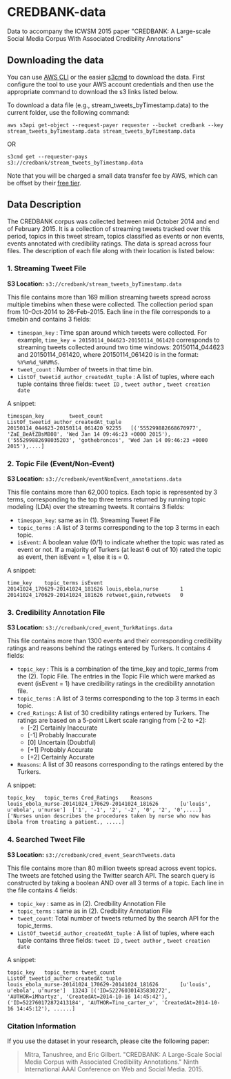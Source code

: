 # CREDBANK-data
Data to accompany the ICWSM 2015 paper "CREDBANK: A Large-scale Social Media Corpus With Associated Credibility Annotations"

## Downloading the data
You can use <a href="https://aws.amazon.com/cli/">AWS CLI</a> or the easier <a href="http://s3tools.org/s3cmd">s3cmd</a> to download the data. First configure the tool to use your AWS account credentials and then use the appropriate command to download the s3 links listed below.

To download a data file (e.g., stream_tweets_byTimestamp.data) to the current folder, use the following command:
```
aws s3api get-object --request-payer requester --bucket credbank --key stream_tweets_byTimestamp.data stream_tweets_byTimestamp.data
```
OR
```
s3cmd get --requester-pays s3://credbank/stream_tweets_byTimestamp.data
```

Note that you will be charged a small data transfer fee by AWS, which can be offset by their <a href="https://aws.amazon.com/free/">free tier</a>.

## Data Description

The CREDBANK corpus was collected between mid October 2014 and end of February 2015.
It is a collection of streaming tweets tracked over this period, topics in this tweet stream, topics classified as events or non events, events annotated with credibility ratings. The data is spread across four files. The description of each file along with their location is listed below:

### 1. Streaming Tweet File

**S3 Location:** `s3://credbank/stream_tweets_byTimestamp.data`

This file contains more than 169 million streaming tweets spread across multiple timebins when these were collected. The collection period span from  10-Oct-2014 to 26-Feb-2015. Each line in the file corresponds to a timebin and contains 3 fields:

* ```timespan_key``` : Time span around which tweets were collected. For example, ```time_key = 20150114_044623-20150114_061420``` corresponds to streaming tweets collected around two time windows: 20150114_044623 and 20150114_061420, where
20150114_061420 is in the format: ```%Y%m%d_%H%M%S```. 
* ```tweet_count``` : Number of tweets in that time bin.
* ```ListOf_tweetid_author_createdAt_tuple``` : A list of tuples, where each tuple contains three fields: ```tweet ID``` , ```tweet author``` , ```tweet creation date```  

A snippet:
```
timespan_key		tweet_count		ListOf_tweetid_author_createdAt_tuple 
20150114_044623-20150114_061420	92255	[('555299882668670977', 'ZaE_BeAtZBsM808', 'Wed Jan 14 09:46:23 +0000 2015'), ('555299882698035203', 'gothebroncos', 'Wed Jan 14 09:46:23 +0000 2015'),....]
```

### 2. Topic File (Event/Non-Event)

**S3 Location:** `s3://credbank/eventNonEvent_annotations.data`

This file contains more than 62,000 topics. Each topic is represented by 3 terms, corresponding to the top three terms returned by running topic modeling (LDA) over the streaming tweets. It contains 3 fields:

* ```timespan_key```: same as in (1). Streaming Tweet File
* ```topic_terms``` : A list of 3 terms corresponding to the top 3 terms in each topic.
* ```isEvent```: A boolean value (0/1) to indicate whether the topic was rated as event or not. If a majority of Turkers (at least 6 out of 10) rated the topic as event, then isEvent = 1, else it is = 0.

A snippet:

```
time_key	topic_terms	isEvent
20141024_170629-20141024_181626 louis,ebola,nurse       1
20141024_170629-20141024_181626 retweet,gain,retweets   0
```


### 3. Credibility Annotation File

**S3 Location:** `s3://credbank/cred_event_TurkRatings.data`


This file contains more than 1300 events and their corresponding credibility ratings and reasons behind the ratings entered by Turkers. It contains 4 fields:

* ```topic_key``` : This is a combination of the time_key and topic_terms from the (2). Topic File. The entries in the Topic File which were marked as event (isEvent = 1) have credibility ratings in the credibility annotation file.
* ```topic_terms``` : A list of 3 terms corresponding to the top 3 terms in each topic.
* ```Cred_Ratings```: A list of 30 credibility ratings entered by Turkers. The ratings are based on a 5-point Likert scale ranging from [-2 to +2]:
    - [-2] Certainly Inaccurate
    - [-1] Probably Inaccurate
    -  [0] Uncertain (Doubtful)
    - [+1] Probably Accurate
    - [+2] Certainly Accurate
* ```Reasons```: A list of 30 reasons corresponding to the ratings entered by the Turkers.

A snippet:

```
topic_key	topic_terms	Cred_Ratings	Reasons
louis_ebola_nurse-20141024_170629-20141024_181626       [u'louis', u'ebola', u'nurse']  ['1', '-1', '2', '-2', '0', '2', '0',....]    ['Nurses union describes the procedures taken by nurse who now has Ebola from treating a patient., .....]
```

### 4. Searched Tweet File

**S3 Location:** `s3://credbank/cred_event_SearchTweets.data`

This file contains more than 80 million tweets spread across event topics. The tweets are fetched using the Twitter search API. The search query is constructed by taking a boolean AND over all 3 terms of a topic. Each line in the file contains 4 fields:

* ```topic_key``` : same as in (2). Credbility Annotation File
* ```topic_terms``` : same as in (2). Credbility Annotation File
* ```tweet_count```: Total number of tweets returned by the search API for the topic_terms.
* ```ListOf_tweetid_author_createdAt_tuple``` : A list of tuples, where each tuple contains three fields: ```tweet ID``` , ```tweet author``` , ```tweet creation date```  

A snippet:
```
topic_key	topic_terms	tweet_count	ListOf_tweetid_author_createdAt_tuple
louis_ebola_nurse-20141024_170629-20141024_181626       [u'louis', u'ebola', u'nurse']  13243 [('ID=522760301435830272', 'AUTHOR=iMhartyz', 'CreatedAt=2014-10-16 14:45:42'), ('ID=522760172872413184', 'AUTHOR=Tino_carter_v', 'CreatedAt=2014-10-16 14:45:12'), ......] 
```


### Citation Information
If you use the dataset in your research, please cite the following paper:
> Mitra, Tanushree, and Eric Gilbert. "CREDBANK: A Large-Scale Social Media Corpus with Associated Credibility Annotations." Ninth International AAAI Conference on Web and Social Media. 2015.
